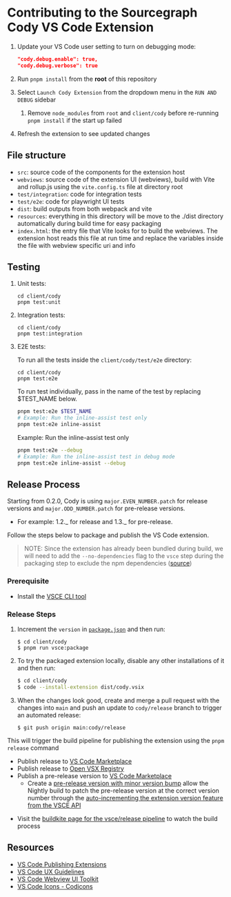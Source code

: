 # Contributing to the Sourcegraph Cody VS Code Extension

1. Update your VS Code user setting to turn on debugging mode:

   ```json
   "cody.debug.enable": true,
   "cody.debug.verbose": true
   ```

2. Run `pnpm install` from the **root** of this repository
3. Select `Launch Cody Extension` from the dropdown menu in the `RUN AND DEBUG` sidebar
   1. Remove `node_modules` from `root` and `client/cody` before re-running `pnpm install` if the start up failed
4. Refresh the extension to see updated changes

## File structure

- `src`: source code of the components for the extension
  host
- `webviews`: source code of the extension UI (webviews),
  build with Vite and rollup.js using the `vite.config.ts` file at directory
  root
- `test/integration`: code for integration tests
- `test/e2e`: code for playwright UI tests
- `dist`: build outputs from both webpack and vite
- `resources`: everything in this directory will be move to
  the ./dist directory automatically during build time for easy packaging
- `index.html`: the entry file that Vite looks for to build
  the webviews. The extension host reads this file at run time and replace
  the variables inside the file with webview specific uri and info

## Testing

1. Unit tests:

   ```shell
   cd client/cody
   pnpm test:unit
   ```

2. Integration tests:

   ```shell
   cd client/cody
   pnpm test:integration
   ```

3. E2E tests:

   To run all the tests inside the `client/cody/test/e2e` directory:

   ```shell
   cd client/cody
   pnpm test:e2e
   ```

   To run test individually, pass in the name of the test by replacing $TEST_NAME below.

   ```sh
   pnpm test:e2e $TEST_NAME
   # Example: Run the inline-assist test only
   pnpm test:e2e inline-assist
   ```

   Example: Run the inline-assist test only

   ```sh
   pnpm test:e2e --debug
   # Example: Run the inline-assist test in debug mode
   pnpm test:e2e inline-assist --debug
   ```

## Release Process

Starting from 0.2.0, Cody is using `major.EVEN_NUMBER.patch` for release versions and `major.ODD_NUMBER.patch` for pre-release versions.

- For example: 1.2._ for release and 1.3._ for pre-release.

Follow the steps below to package and publish the VS Code extension.

> NOTE: Since the extension has already been bundled during build, we will need to add the `--no-dependencies` flag to the `vsce` step during the packaging step to exclude the npm dependencies ([source](https://github.com/microsoft/vscode-vsce/issues/421#issuecomment-1038911725))

### Prerequisite

- Install the [VSCE CLI tool](https://code.visualstudio.com/api/working-with-extensions/publishing-extension#vsce)

### Release Steps

1. Increment the `version` in [`package.json`](package.json) and then run:

   ```shell
   $ cd client/cody
   $ pnpm run vsce:package
   ```

2. To try the packaged extension locally, disable any other installations of it and then run:

   ```sh
   $ cd client/cody
   $ code --install-extension dist/cody.vsix
   ```

3. When the changes look good, create and merge a pull request with the changes into `main` and push an update to `cody/release` branch to trigger an automated release:

   ```shell
   $ git push origin main:cody/release
   ```

This will trigger the build pipeline for publishing the extension using the `pnpm release` command

- Publish release to [VS Code Marketplace](https://marketplace.visualstudio.com/items?itemName=sourcegraph.cody-ai)
- Publish release to [Open VSX Registry](https://open-vsx.org/extension/sourcegraph/cody-ai)
- Publish a pre-release version to [VS Code Marketplace](https://marketplace.visualstudio.com/items?itemName=sourcegraph.cody-ai)
  - Create a [pre-release version with minor version bump](https://code.visualstudio.com/api/working-with-extensions/publishing-extension#prerelease-extensions) allow the Nightly build to patch the pre-release version at the correct version number through the [auto-incrementing the extension version feature from the VSCE API](https://code.visualstudio.com/api/working-with-extensions/publishing-extension#autoincrementing-the-extension-version)

* Visit the [buildkite page for the vsce/release pipeline](https://buildkite.com/sourcegraph/sourcegraph/builds?branch=cody%2Frelease) to watch the build process

## Resources

- [VS Code Publishing Extensions](https://code.visualstudio.com/api/working-with-extensions/publishing-extension)
- [VS Code UX Guidelines](https://code.visualstudio.com/api/ux-guidelines/webviews)
- [VS Code Webview UI Toolkit](https://microsoft.github.io/vscode-webview-ui-toolkit)
- [VS Code Icons - Codicons](https://microsoft.github.io/vscode-codicons/dist/codicon.html)
